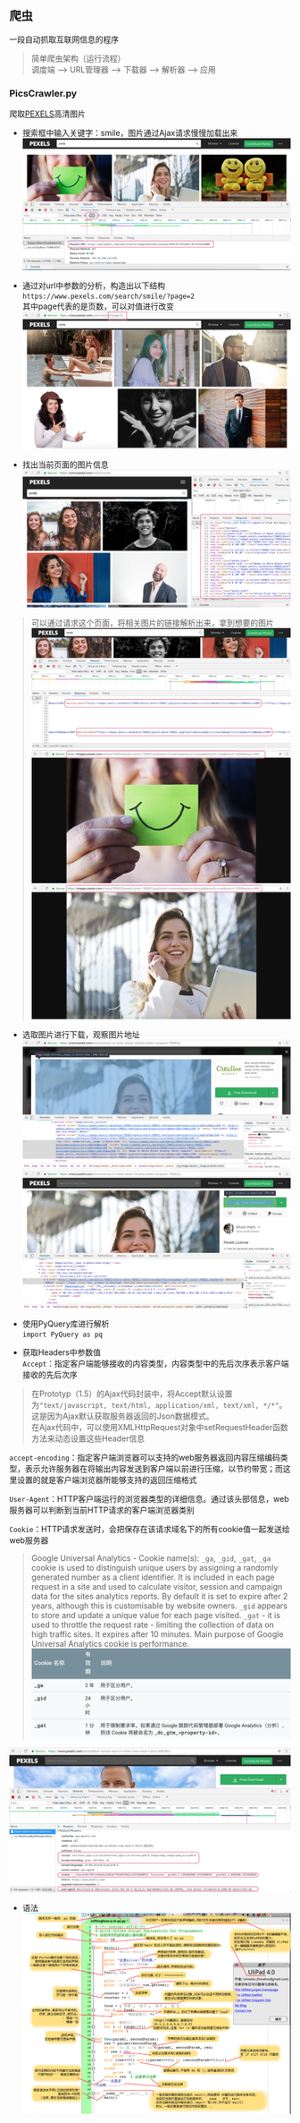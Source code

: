 ## 爬虫
一段自动抓取互联网信息的程序
> 简单爬虫架构（运行流程）  
调度端 --> URL管理器 --> 下载器 --> 解析器 --> 应用  

### PicsCrawler.py
爬取[PEXELS](https://www.pexels.com/)高清图片  

* 搜索框中输入关键字：smile，图片通过Ajax请求慢慢加载出来  
![img1](PEXELSPics/img1.png)  

* 通过对url中参数的分析，构造出以下结构  
`https://www.pexels.com/search/smile/?page=2`  
其中page代表的是页数，可以对值进行改变  
![img2](PEXELSPics/img2.png)  

* 找出当前页面的图片信息    
![img3](PEXELSPics/img3.png)
> 可以通过请求这个页面，将相关图片的链接解析出来，拿到想要的图片  
> ![img4](PEXELSPics/img4.png)  
> ![img5](PEXELSPics/img5.png) 
> ![img6](PEXELSPics/img6.png)   

* 选取图片进行下载，观察图片地址  
![img7](PEXELSPics/img7.png) 
![img8](PEXELSPics/img8.png)   

* 使用PyQuery库进行解析  
`import PyQuery as pq`  

* 获取Headers中参数值  
`Accept`：指定客户端能够接收的内容类型，内容类型中的先后次序表示客户端接收的先后次序  
> 在Prototyp（1.5）的Ajax代码封装中，将Accept默认设置为`"text/javascript, text/html, application/xml, text/xml, */*"`。这是因为Ajax默认获取服务器返回的Json数据模式。     
在Ajax代码中，可以使用XMLHttpRequest对象中setRequestHeader函数方法来动态设置这些Header信息  

`accept-encoding`：指定客户端浏览器可以支持的web服务器返回内容压缩编码类型，表示允许服务器在将输出内容发送到客户端以前进行压缩，以节约带宽；而这里设置的就是客户端浏览器所能够支持的返回压缩格式  

`User-Agent`：HTTP客户端运行的浏览器类型的详细信息。通过该头部信息，web服务器可以判断到当前HTTP请求的客户端浏览器类别  

`Cookie`：HTTP请求发送时，会把保存在该请求域名下的所有cookie值一起发送给web服务器    
> Google Universal Analytics - Cookie name(s): `_ga`, `_gid`, `_gat`, `_ga` cookie is used to distinguish unique users by assigning a randomly generated number as a client identifier. It is included in each page request in a site and used to calculate visitor, session and campaign data for the sites analytics reports. By default it is set to expire after 2 years, although this is customisable by website owners. `_gid` appears to store and update a unique value for each page visited. `_gat` - it is used to throttle the request rate - limiting the collection of data on high traffic sites. It expires after 10 minutes. Main purpose of Google Universal Analytics cookie is performance.  
![cookies](PEXELSPics/cookies.png)   


![img9](PEXELSPics/img9.png)     

* 语法  
![grammar](PEXELSPics/grammar.png)   


  





